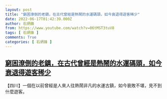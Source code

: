 ```yaml
---
layout: post
title: "窮困潦倒的老鎮，在古代曾經是熱鬧的水運碼頭，如今衰退得遊客稀少"
date: 2022-06-17T01:42:39.000Z
author: 石炳鋒
from: https://www.youtube.com/watch?v=06tMST3tuV8
tags: [ 石炳锋 ]
comments: True
categories: [ 石炳锋 ]
---
```

<!--1655430159000-->
[窮困潦倒的老鎮，在古代曾經是熱鬧的水運碼頭，如今衰退得遊客稀少](https://www.youtube.com/watch?v=06tMST3tuV8)
------

<div>
【四川】一個在以前曾經是人來人往熱鬧非凡的水運古鎮，如今衰敗不堪，見不到什麼遊客。
</div>
